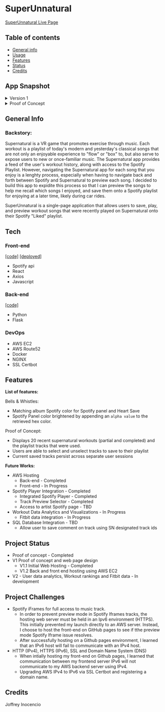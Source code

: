 # SuperUnnatural

[SuperUnnatural Live Page](https://github.com/JoffreyCodes/superUnnatural-app)

## Table of contents

- [General info](#general-info)
- [Usage](#usage)
- [Features](#features)
- [Status](#status)
- [Credits](#credits)

## App Snapshot

<details>
  <summary> Version 1 </summary>
  <img src="./media/v1.png" height=75%>
</details>
<details>
  <summary>Proof of Concept</summary>
  <img src="./media/proof-of-concept.png" height=50%>
  <img src="./media/iter2.png" height=50%>
  <img src="./media/iter1.png" height=50%>
</details>

## General Info

### Backstory:

Supernatural is a VR game that promotes exercise through music. Each workout is a playlist of today's modern and yesterday's classical songs that are not only an enjoyable experience to "flow" or "box" to, but also serve to expose users to new or once-familiar music. The Supernatural app provides a feed of the user's workout history, along with access to the Spotify Playlist. However, navigating the Supernatural app for each song that you enjoy is a lenghty process, especially when having to navigate back and forth between Spotify and Supernatural to preview each song. I decided to build this app to expidite this process so that I can preview the songs to help me recall which songs I enjoyed, and save them onto a Spotify playlist for enjoying at a later time, likely during car rides.

SuperUnnatural is a single-page application that allows users to save, play, and preview workout songs that were recently played on Supernatural onto their Spotify "Liked" playlist.

## Tech

### Front-end

[[code]](https://github.com/JoffreyCodes/superUnnatural-app)
[[deployed]](https://github.com/JoffreyCodes/superUnnatural-app)

- Spotify api
- React
- Axios
- Javascript

### Back-end

[[code]](https://github.com/JoffreyCodes/superUnnatural-api)

- Python
- Flask

### DevOps

- AWS EC2
- AWS Route52
- Docker
- NGINX
- SSL Certbot

## Features

**List of features:**

Bells & Whistles:

- Matching album Spotify color for Spotify panel and Heart Save
- Spotify Panel color brightened by appending an `alpha value` to the retrieved hex color.

Proof of Concept:

- Displays 20 recent supernatural workouts (partial and completed) and the playlist tracks that were used.
- Users are able to select and unselect tracks to save to their playlist
- Current saved tracks persist across separate user sessions

**Future Works:**

- AWS Hosting
  - Back-end - Completed
  - Front-end - In Progress
- Spotify Player Integration - Completed
  - Integrated Spotify Player - Completed
  - Track Preview Selector - Completed
  - Access to artist Spotify page - TBD
- Workout Data Analytics and Visualizations - In Progress
  - Fitbit data integration - In Progress
- SQL Database Integration - TBD
  - Allow user to save comment on track using SN designated track ids

## Project Status

- Proof of concept - Completed
- V1 Proof of concept and web page design
  - V1.1 Initial Web Hosting - Completed
  - V1.2 Back and front end hosting using AWS EC2
- V2 - User data analytics, Workout rankings and Fitbit data - In development

## Project Challenges

- Spotify iFrames for full access to music track.
  - In order to prevent preview mode in Spotify Iframes tracks, the hosting web server must be held in an Ipv6 environment (HTTPS). This initially prevented my launch directly to an AWS server. Instead, I choose to host the front-end on GitHub pages to see if tthe preview mode Spotify Iframe issue resolves.
  - After successfully hosting on a Github pages environment, I learned that an IPv6 host will fail to communicate with an IPv4 host.
- HTTP (IPv4), HTTPS (IPv6), SSL and Domain Name System (DNS)
  - When intially hosting my front-end on Github pages, I learned that communication between my frontend server IPv6 will not communicate to my AWS backend server using IPv4.
  - Upgrading AWS IPv4 to IPv6 via SSL Certbot and registering a domain name.

## Credits

Joffrey Inocencio
